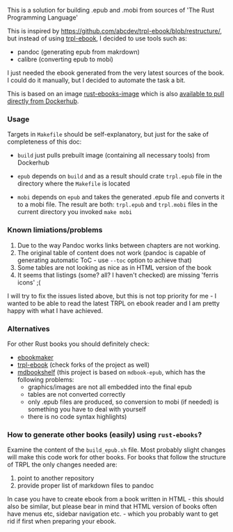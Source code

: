 This is a solution for building .epub and .mobi from sources of 'The Rust Programming Language'

This is inspired by https://github.com/abcdev/trpl-ebook/blob/restructure/, but instead of using [trpl-ebook](https://github.com/killercup/trpl-ebook), I decided to use tools such as:
- pandoc (generating epub from makrdown)
- calibre (converting epub to mobi)

I just needed the ebook generated from the very latest sources of the book. I could do it manually, but I decided to automate the task a bit.

This is based on an image [rust-ebooks-image](https://github.com/MaciekTalaska/rust-ebook-image) which is also [available to pull directly from Dockerhub](https://hub.docker.com/r/maciektalaska/rust-ebook).

### Usage

Targets in `Makefile` should be self-explanatory, but just for the sake of completeness of this doc:

- `build` just pulls prebuilt image (containing all necessary tools) from Dockerhub

- `epub` depends on `build` and as a result should crate `trpl.epub` file in the directory where the `Makefile` is located

- `mobi` depends on `epub` and takes the generated .epub file and converts it to a mobi file. The result are both: `trpl.epub` and `trpl.mobi` files in the current directory you invoked `make mobi`

### Known limiations/problems

1. Due to the way Pandoc works links between chapters are not working. 
2. The original table of content does not work (pandoc is capable of generating automatic ToC - use `--toc` option to achieve that) 
3. Some tables are not looking as nice as in HTML version of the book 
4. It seems that listings (some? all? I haven't checked) are missing 'ferris icons' ;(

I will try to fix the issues listed above, but this is not top priority for me - I wanted to be able to read the latest TRPL on ebook reader and I am pretty happy with what I have achieved.

### Alternatives

For other Rust books you should definitely check:
* [ebookmaker](https://github.com/setanta/ebookmaker/)
* [trpl-ebook](https://github.com/killercup/trpl-ebook) (check forks of the project as well)
* [mdbookshelf](https://github.com/rams3s/mdbookshelf) (this project is based on `mdbook-epub`, which has the following problems:
  - graphics/images are not all embedded into the final epub
  - tables are not converted correctly
  - only .epub files are produced, so conversion to mobi (if needed) is something you have to deal with yourself
  - there is no code syntax highlights)

### How to generate other books (easily) using `rust-ebooks`?

Examine the content of the `build_epub.sh` file. Most probably slight changes will make this code work for other books. For books that follow the structure of TRPL the only changes needed are:
1) point to another repository
2) provide proper list of markdown files to pandoc

In case you have to create ebook from a book written in HTML - this should also be similar, but please bear in mind that HTML version of books often have menus etc, sidebar navigation etc. - which you probably want to get rid if first when preparing your ebook. 
